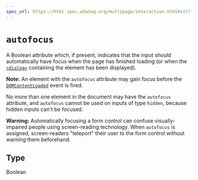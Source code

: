 ```yaml
---
spec_url: https://html.spec.whatwg.org/multipage/interaction.html#attr-fe-autofocus
---
```

# `autofocus`

A Boolean attribute which, if present, indicates that the input should automatically have focus when the page has finished loading (or when the [`<dialog>`](/en-US/docs/Web/HTML/Element/dialog) containing the element has been displayed).

**Note:** An element with the `autofocus` attribute may gain focus before the [`DOMContentLoaded`](/en-US/docs/Web/API/DOMContentLoaded) event is fired.

No more than one element in the document may have the `autofocus` attribute, and `autofocus` cannot be used on inputs of type `hidden`, because hidden inputs can't be focused.

**Warning:** Automatically focusing a form control can confuse visually-impaired people using screen-reading technology. When `autofocus` is assigned, screen-readers "teleport" their user to the form control without warning them beforehand.

## Type

Boolean

